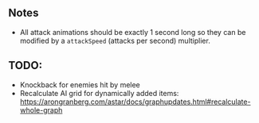 ## Notes
- All attack animations should be exactly 1 second long so they can be modified by a `attackSpeed` (attacks per second) multiplier.

## TODO:
- Knockback for enemies hit by melee
- Recalculate AI grid for dynamically added items: https://arongranberg.com/astar/docs/graphupdates.html#recalculate-whole-graph